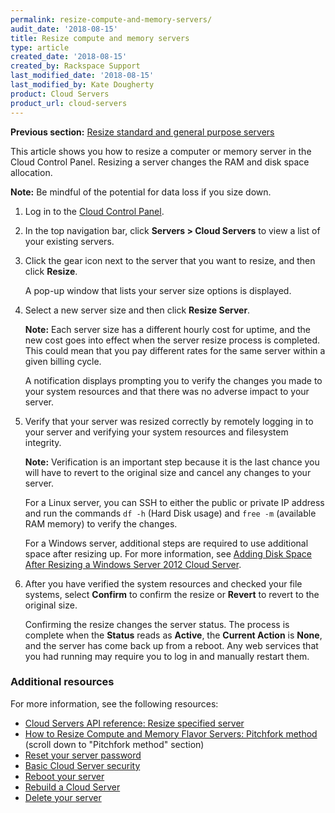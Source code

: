 ```yaml
---
permalink: resize-compute-and-memory-servers/
audit_date: '2018-08-15'
title: Resize compute and memory servers
type: article
created_date: '2018-08-15'
created_by: Rackspace Support
last_modified_date: '2018-08-15'
last_modified_by: Kate Dougherty
product: Cloud Servers
product_url: cloud-servers
---
```


**Previous section:** [Resize standard and general purpose servers](/how-to/resize-standard-and-general-purpose-servers/)

This article shows you how to resize a computer or memory server in the Cloud
Control Panel. Resizing a server changes the RAM and disk space allocation.

**Note:** Be mindful of the potential for data loss if you size down.

1. Log in to the [Cloud Control Panel](https://mycloud.rackspace.com).

2. In the top navigation bar, click **Servers > Cloud Servers** to view a list
   of your existing servers.

3. Click the gear icon next to the server that you want to resize, and then
   click **Resize**.

   A pop-up window that lists your server size options is displayed.

4. Select a new server size and then click **Resize Server**.

   **Note:** Each server size has a different hourly cost for uptime, and the
   new cost goes into effect when the server resize process is completed. This
   could mean that you pay different rates for the same server within a given
   billing cycle.

   A notification displays prompting you to verify the changes you made to
   your system resources and that there was no adverse impact to your server.

5. Verify that your server was resized correctly by remotely logging in to
   your server and verifying your system resources and filesystem integrity.

   **Note:** Verification is an important step because it is the last chance
   you will have to revert to the original size and cancel any changes to your
   server.

   For a Linux server, you can SSH to either the public or private IP address
   and run the commands `df -h` (Hard Disk usage) and `free -m` (available RAM
     memory) to verify the changes.

   For a Windows server, additional steps are required to use additional space
   after resizing up. For more information, see [Adding Disk Space After
   Resizing a Windows Server 2012 Cloud
   Server](/how-to/adding-disk-space-after-resizing-a-windows-server-2012-cloud-server).

6. After you have verified the system resources and checked your file systems,
   select **Confirm** to confirm the resize or **Revert** to revert to the
   original size.

   Confirming the resize changes the server status. The process is complete
   when the **Status** reads as **Active**, the **Current Action** is
   **None**, and the server has come back up from a reboot. Any web services
   that you had running may require you to log in and manually restart them.

### Additional resources

For more information, see the following resources:

- [Cloud Servers API reference: Resize specified server](https://developer.rackspace.com/docs/cloud-servers/v2/api-reference/svr-basic-operations/#resize-specified-server)
- [How to Resize Compute and Memory Flavor Servers: Pitchfork method](https://community.rackspace.com/general/f/general-discussion-forum/8567/how-to-resize-compute-and-memory-flavor-servers) (scroll down to "Pitchfork method" section)
- [Reset your server password](/how-to/reset-your-server-password)
- [Basic Cloud Server security](/how-to/basic-cloud-server-security)
- [Reboot your server](/how-to/reboot-your-server)
- [Rebuild a Cloud Server](/how-to/rebuild-a-cloud-server)
- [Delete your server](/how-to/deleting-your-server)
